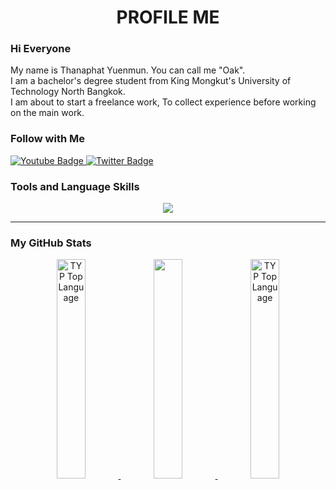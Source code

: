 <h1 align="center">PROFILE ME</h1>

### Hi Everyone

<p>
My name is Thanaphat Yuenmun. You can call me "Oak". <br>
I am a bachelor's degree student from King Mongkut's University of Technology North Bangkok. <br>
I am about to start a freelance work, To collect experience before working on the main work.
</p>


### Follow with Me

<div id="badges" align="left">
  <a href="https://www.youtube.com/@rechelyn_o6477" target="_blank">
    <img src="https://img.shields.io/badge/YouTube-red?style=for-the-badge&logo=youtube&logoColor=white" alt="Youtube Badge"/">
  </a>
  <a href="https://twitter.com/richlanu_">
    <img src="https://img.shields.io/badge/Twitter-blue?style=for-the-badge&logo=twitter&logoColor=white" alt="Twitter Badge"/">
  </a>
  <!-- <br>
  <img src="https://komarev.com/ghpvc/?username=rechelyn-o6477&style=flat-square&color=blue" alt="account counter"/> -->
</div>


### Tools and Language Skills


<p align="center">
  <a href="https://skillicons.dev">
    <img src="https://skillicons.dev/icons?i=html,css,bootstrap,js,nodejs,php,mysql,c,cpp,cs,py,vscode,ps,xd,figma,github" />
  </a>
</p>

---

### My GitHub Stats

<div align="center">
  <a href="https://github-stats-alpha.vercel.app/api?username=rechelyn-o6477">
    <img alt="TYP Top Language" width="30%" src="https://github-stats-alpha.vercel.app/api?username=rechelyn-o6477&cc=0D1117&tc=fff&ic=FF6600&bc=0D1117"/> 
  </a>
  <a href="https://github-readme-streak-stats.herokuapp.com?user=rechelyn-o6477">
    <img alt="" width="30%" src="https://github-readme-streak-stats.herokuapp.com?user=rechelyn-o6477&cc=0D1117&tc=fff&ic=FF6600&bc=0D1117"/>
  </a>
  <a href="http://www.github.com/rechelyn-o6477">
    <img alt="TYP Top Language" width="30%" src="https://github-readme-stats.vercel.app/api/top-langs/?username=rechelyn-o6477&langs_count=10&count_private=true&layout=compact&theme=react&hide_border=true&bg_color=0D1117"/>
  </a>
</div>
